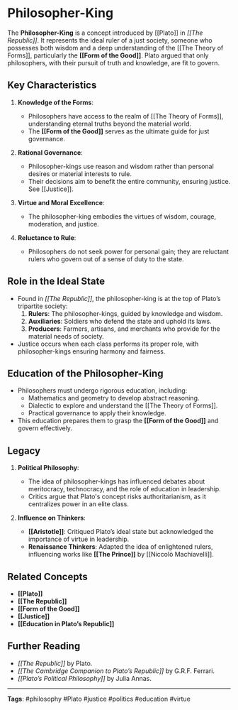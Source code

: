 # Philosopher-King

The **Philosopher-King** is a concept introduced by [[Plato]] in *[[The Republic]]*. It represents the ideal ruler of a just society, someone who possesses both wisdom and a deep understanding of the [[The Theory of Forms]], particularly the **[[Form of the Good]]**. Plato argued that only philosophers, with their pursuit of truth and knowledge, are fit to govern.

## Key Characteristics
1. **Knowledge of the Forms**:
   - Philosophers have access to the realm of [[The Theory of Forms]], understanding eternal truths beyond the material world.
   - The **[[Form of the Good]]** serves as the ultimate guide for just governance.

2. **Rational Governance**:
   - Philosopher-kings use reason and wisdom rather than personal desires or material interests to rule.
   - Their decisions aim to benefit the entire community, ensuring justice. See [[Justice]].

3. **Virtue and Moral Excellence**:
   - The philosopher-king embodies the virtues of wisdom, courage, moderation, and justice.

4. **Reluctance to Rule**:
   - Philosophers do not seek power for personal gain; they are reluctant rulers who govern out of a sense of duty to the state.

## Role in the Ideal State
- Found in *[[The Republic]]*, the philosopher-king is at the top of Plato’s tripartite society:
  1. **Rulers**: The philosopher-kings, guided by knowledge and wisdom.
  2. **Auxiliaries**: Soldiers who defend the state and uphold its laws.
  3. **Producers**: Farmers, artisans, and merchants who provide for the material needs of society.
- Justice occurs when each class performs its proper role, with philosopher-kings ensuring harmony and fairness.

## Education of the Philosopher-King
- Philosophers must undergo rigorous education, including:
  - Mathematics and geometry to develop abstract reasoning.
  - Dialectic to explore and understand the [[The Theory of Forms]].
  - Practical governance to apply their knowledge.
- This education prepares them to grasp the **[[Form of the Good]]** and govern effectively.

## Legacy
1. **Political Philosophy**:
   - The idea of philosopher-kings has influenced debates about meritocracy, technocracy, and the role of education in leadership.
   - Critics argue that Plato's concept risks authoritarianism, as it centralizes power in an elite class.

2. **Influence on Thinkers**:
   - **[[Aristotle]]**: Critiqued Plato’s ideal state but acknowledged the importance of virtue in leadership.
   - **Renaissance Thinkers**: Adapted the idea of enlightened rulers, influencing works like **[[The Prince]]** by [[Niccolò Machiavelli]].

## Related Concepts
- **[[Plato]]**
- **[[The Republic]]**
- **[[Form of the Good]]**
- **[[Justice]]**
- **[[Education in Plato’s Republic]]**

## Further Reading
- *[[The Republic]]* by Plato.
- *[[The Cambridge Companion to Plato’s Republic]]* by G.R.F. Ferrari.
- *[[Plato’s Political Philosophy]]* by Julia Annas.

---

**Tags**: #philosophy #Plato #justice #politics #education #virtue